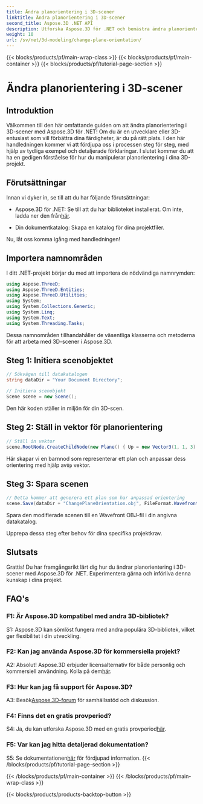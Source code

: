 ```yaml
---
title: Ändra planorientering i 3D-scener
linktitle: Ändra planorientering i 3D-scener
second_title: Aspose.3D .NET API
description: Utforska Aspose.3D för .NET och bemästra ändra planorientering i 3D-scener. Följ vår steg-för-steg-guide för sömlös integration.
weight: 10
url: /sv/net/3d-modeling/change-plane-orientation/
---
```


{{< blocks/products/pf/main-wrap-class >}}
{{< blocks/products/pf/main-container >}}
{{< blocks/products/pf/tutorial-page-section >}}

# Ändra planorientering i 3D-scener

## Introduktion

Välkommen till den här omfattande guiden om att ändra planorientering i 3D-scener med Aspose.3D för .NET! Om du är en utvecklare eller 3D-entusiast som vill förbättra dina färdigheter, är du på rätt plats. I den här handledningen kommer vi att fördjupa oss i processen steg för steg, med hjälp av tydliga exempel och detaljerade förklaringar. I slutet kommer du att ha en gedigen förståelse för hur du manipulerar planorientering i dina 3D-projekt.

## Förutsättningar

Innan vi dyker in, se till att du har följande förutsättningar:

-  Aspose.3D för .NET: Se till att du har biblioteket installerat. Om inte, ladda ner den från[här](https://releases.aspose.com/3d/net/).

- Din dokumentkatalog: Skapa en katalog för dina projektfiler.

Nu, låt oss komma igång med handledningen!

## Importera namnområden

I ditt .NET-projekt börjar du med att importera de nödvändiga namnrymden:

```csharp
using Aspose.ThreeD;
using Aspose.ThreeD.Entities;
using Aspose.ThreeD.Utilities;
using System;
using System.Collections.Generic;
using System.Linq;
using System.Text;
using System.Threading.Tasks;
```

Dessa namnområden tillhandahåller de väsentliga klasserna och metoderna för att arbeta med 3D-scener i Aspose.3D.

## Steg 1: Initiera scenobjektet

```csharp
// Sökvägen till datakatalogen
string dataDir = "Your Document Directory";

// Initiera scenobjekt
Scene scene = new Scene();
```

Den här koden ställer in miljön för din 3D-scen.

## Steg 2: Ställ in vektor för planorientering

```csharp
// Ställ in vektor
scene.RootNode.CreateChildNode(new Plane() { Up = new Vector3(1, 1, 3) });
```

 Här skapar vi en barnnod som representerar ett plan och anpassar dess orientering med hjälp av`Up` vektor.

## Steg 3: Spara scenen

```csharp
// Detta kommer att generera ett plan som har anpassad orientering
scene.Save(dataDir + "ChangePlaneOrientation.obj", FileFormat.WavefrontOBJ);
```

Spara den modifierade scenen till en Wavefront OBJ-fil i din angivna datakatalog.

Upprepa dessa steg efter behov för dina specifika projektkrav.

## Slutsats

Grattis! Du har framgångsrikt lärt dig hur du ändrar planorientering i 3D-scener med Aspose.3D för .NET. Experimentera gärna och införliva denna kunskap i dina projekt.

## FAQ's

### F1: Är Aspose.3D kompatibel med andra 3D-bibliotek?

S1: Aspose.3D kan sömlöst fungera med andra populära 3D-bibliotek, vilket ger flexibilitet i din utveckling.

### F2: Kan jag använda Aspose.3D för kommersiella projekt?

 A2: Absolut! Aspose.3D erbjuder licensalternativ för både personlig och kommersiell användning. Kolla på dem[här](https://purchase.aspose.com/buy).

### F3: Hur kan jag få support för Aspose.3D?

 A3: Besök[Aspose.3D-forum](https://forum.aspose.com/c/3d/18) för samhällsstöd och diskussion.

### F4: Finns det en gratis provperiod?

 S4: Ja, du kan utforska Aspose.3D med en gratis provperiod[här](https://releases.aspose.com/).

### F5: Var kan jag hitta detaljerad dokumentation?

 S5: Se dokumentationen[här](https://reference.aspose.com/3d/net/) för fördjupad information.
{{< /blocks/products/pf/tutorial-page-section >}}

{{< /blocks/products/pf/main-container >}}
{{< /blocks/products/pf/main-wrap-class >}}

{{< blocks/products/products-backtop-button >}}
